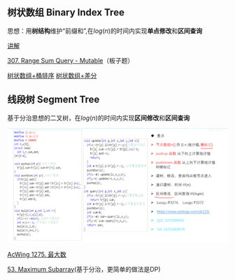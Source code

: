 ## 树状数组 Binary Index Tree
思想：用**树结构**维护“前缀和”,在$log(n)$的时间内实现**单点修改**和**区间查询**

[讲解](https://www.acwing.com/solution/content/13818/)

[307. Range Sum Query - Mutable](https://leetcode.cn/problems/range-sum-query-mutable/submissions/560504025/)（板子题）

[树状数组+桶排序](https://www.acwing.com/solution/content/253039/)
[树状数组+差分](https://www.acwing.com/solution/content/253054/)


## 线段树 Segment Tree

基于分治思想的二叉树，在$log(n)$的时间内实现**区间修改**和**区间查询**

![alt text](assets/image.png)

[AcWing 1275. 最大数](https://www.acwing.com/solution/content/253252/)

[53. Maximum Subarray](https://leetcode.cn/problems/maximum-subarray/description/)(基于分治，更简单的做法是DP)
